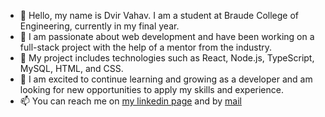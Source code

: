 - 👋 Hello, my name is Dvir Vahav. I am a student at Braude College of Engineering, currently in my final year.
- 👀 I am passionate about web development and have been working on a full-stack project with the help of a mentor from the industry.
- 🌱 My project includes technologies such as React, Node.js, TypeScript, MySQL, HTML, and CSS.
- 💞️ I am excited to continue learning and growing as a developer and am looking for new opportunities to apply my skills and experience.
- 📫 You can reach me on [my linkedin page](https://www.linkedin.com/in/dvir-vahav-219907154/) and by [mail](dvirvah@gmail.com)

<!---
dvirvahav/dvirvahav is a ✨ special ✨ repository because its `README.md` (this file) appears on your GitHub profile.
You can click the Preview link to take a look at your changes.
--->
 

 


